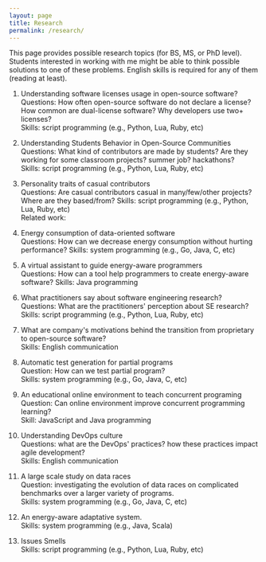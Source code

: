 ```yaml
---
layout: page
title: Research
permalink: /research/
---
```


This page provides possible research topics (for BS, MS, or PhD level). Students interested in working with me might be able to think possible solutions to one of these problems. English skills is required for any of them (reading at least).

1. Understanding software licenses usage in open-source software?<br>
Questions: How often open-source software do not declare a license? How common are dual-license software? Why developers use two+ licenses? <br>
Skills: script programming (e.g., Python, Lua, Ruby, etc)<br>

1. Understanding Students Behavior in Open-Source Communities<br>
Questions: What kind of contributors are made by students? Are they working for some classroom projects? summer job? hackathons?<br>
Skills: script programming (e.g., Python, Lua, Ruby, etc)

3. Personality traits of casual contributors<br>
Questions: Are casual contributors casual in many/few/other projects? Where are they based/from?
Skills: script programming (e.g., Python, Lua, Ruby, etc)<br>
Related work:

4. Energy consumption of data-oriented software<br>
Questions: How can we decrease energy consumption without hurting performance?
Skills: system programming (e.g., Go, Java, C, etc)<br>

1. A virtual assistant to guide energy-aware programmers<br>
Questions: How can a tool help programmers to create energy-aware software?
Skills: Java programming<br>

1. What practitioners say about software engineering research?<br>
Questions: What are the practitioners' perception about SE research?
Skills: script programming (e.g., Python, Lua, Ruby, etc)<br>

1. What are company's motivations behind the transition from proprietary to open-source software?<br>
Skills: English communication<br>

1. Automatic test generation for partial programs<br>
Question: How can we test partial program?<br>
Skills: system programming (e.g., Go, Java, C, etc)<br>

1. An educational online environment to teach concurrent programing<br>
Question: Can online  environment improve concurrent programming learning?<br>
Skill: JavaScript and Java programming

1. Understanding DevOps culture<br>
Questions: what are the DevOps' practices? how these practices impact agile development?<br>
Skills: English communication<br>

1. A large scale study on data races<br>
Question: investigating the evolution of data races on complicated benchmarks over a larger variety of programs.<br>
Skills: system programming (e.g., Go, Java, C, etc)<br>

1. An energy-aware adaptative system.<br>
Skills: system programming (e.g., Java, Scala)<br>

1. Issues Smells<br>
Skills: script programming (e.g., Python, Lua, Ruby, etc)<br>
